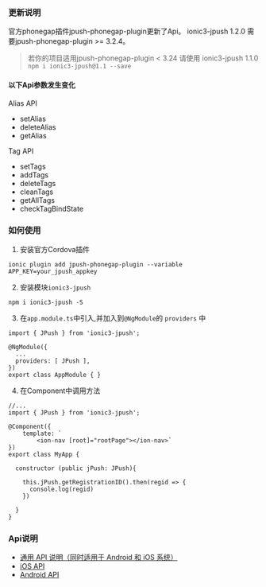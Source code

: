 ### 更新说明

官方phonegap插件jpush-phonegap-plugin更新了Api。
ionic3-jpush 1.2.0 需要jpush-phonegap-plugin >= 3.2.4。

>若你的项目适用jpush-phonegap-plugin < 3.24 请使用 ionic3-jpush 1.1.0 `npm i ionic3-jpush@1.1 --save`

#### 以下Api参数发生变化
Alias API
- setAlias
- deleteAlias
- getAlias

Tag API
- setTags
- addTags
- deleteTags
- cleanTags
- getAllTags
- checkTagBindState

### 如何使用
1. 安装官方Cordova插件
```
ionic plugin add jpush-phonegap-plugin --variable APP_KEY=your_jpush_appkey
```

2. 安装模块`ionic3-jpush`
```
npm i ionic3-jpush -S
```

3. 在`app.module.ts`中引入,并加入到`@NgModule`的 `providers` 中

```
import { JPush } from 'ionic3-jpush';

@NgModule({
  ...
  providers: [ JPush ],
})
export class AppModule { }

```

4. 在Component中调用方法

```
//...
import { JPush } from 'ionic3-jpush';

@Component({
    template: `
        <ion-nav [root]="rootPage"></ion-nav>`
})
export class MyApp {

  constructor (public jPush: JPush){

    this.jPush.getRegistrationID().then(regid => {
      console.log(regid)
    })

  }
}

```

### Api说明
- [通用 API 说明（同时适用于 Android 和 iOS 系统）](https://github.com/jpush/jpush-phonegap-plugin/blob/master/doc/Common_detail_api.md)
- [iOS API](https://github.com/jpush/jpush-phonegap-plugin/blob/master/doc/iOS_API.md)
- [Android API ](https://github.com/jpush/jpush-phonegap-plugin/blob/master/doc/Android_detail_api.md)